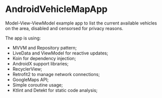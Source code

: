 # AndroidVehicleMapApp
Model-View-ViewModel example app to list the current available vehicles on the area, disabled and censorsed for privacy reasons.

The app is using:
- MVVM and Repository pattern;
- LiveData and ViewModel for reactive updates;
- Koin for dependency injection;
- AndroidX support libraries;
- RecyclerView;
- Retrofit2 to manage network connections;
- GoogleMaps API;
- Simple coroutine usage;
- Ktlint and Detekt for static code analysis;
